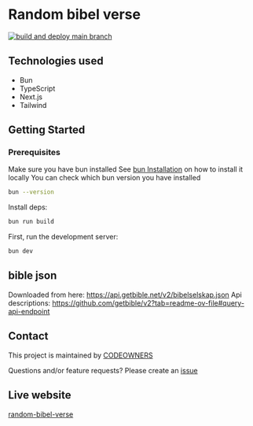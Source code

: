 # Random bibel verse
[![build and deploy main branch](https://github.com/MikAoJk/random-bibel-verse/actions/workflows/build_and_deploy.yml/badge.svg?branch=main)](https://github.com/MikAoJk/random-bibel-verse/actions/workflows/build_and_deploy.yml)

## Technologies used
* Bun
* TypeScript
* Next.js
* Tailwind

## Getting Started
### Prerequisites
Make sure you have bun installed
See [bun Installation](https://bun.sh/docs/installation) on how to install it locally
You can check which bun version you have installed
```bash
bun --version
```

Install deps:
```bash
bun run build
```

First, run the development server:

```bash
bun dev
```

## bible json
Downloaded from here: https://api.getbible.net/v2/bibelselskap.json
Api descriptions: https://github.com/getbible/v2?tab=readme-ov-file#query-api-endpoint


## Contact

This project is maintained by [CODEOWNERS](CODEOWNERS)

Questions and/or feature requests?
Please create an [issue](https://github.com/MikAoJk/random-bibel-verse/issues)

## Live website 
[random-bibel-verse](https://mikaojk.github.io/random-bibel-verse)
